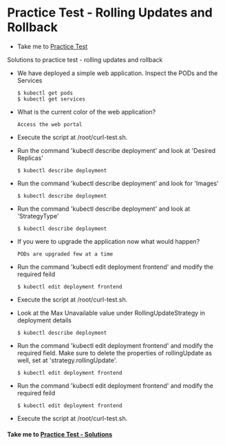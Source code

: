 # Practice Test - Rolling Updates and Rollback
  - Take me to [Practice Test](https://kodekloud.com/courses/539883/lectures/9816638)
  
Solutions to practice test - rolling updates and rollback
- We have deployed a simple web application. Inspect the PODs and the Services
  ```
  $ kubectl get pods
  $ kubectl get services
  ```
- What is the current color of the web application?
  ```
  Access the web portal
  ```
- Execute the script at /root/curl-test.sh.

- Run the command 'kubectl describe deployment' and look at 'Desired Replicas'
  ```
  $ kubectl describe deployment
  ```
- Run the command 'kubectl describe deployment' and look for 'Images'
  ```
  $ kubectl describe deployment
  ```
- Run the command 'kubectl describe deployment' and look at 'StrategyType'
  ```
  $ kubectl describe deployment
  ```
- If you were to upgrade the application now what would happen?
  ```
  PODs are upgraded few at a time
  ```
- Run the command 'kubectl edit deployment frontend' and modify the required feild
  ```
  $ kubectl edit deployment frontend
  ```
- Execute the script at /root/curl-test.sh.

- Look at the Max Unavailable value under RollingUpdateStrategy in deployment details
  ```
  $ kubectl describe deployment
  ```
- Run the command 'kubectl edit deployment frontend' and modify the required field. Make sure to delete the properties of rollingUpdate as well, set at 'strategy.rollingUpdate'.
  ```
  $ kubectl edit deployment frontend
  ```
- Run the command 'kubectl edit deployment frontend' and modify the required feild
  ```
  $ kubectl edit deployment frontend
  ```
- Execute the script at /root/curl-test.sh.

#### Take me to [Practice Test - Solutions](https://kodekloud.com/courses/539883/lectures/13290086)
